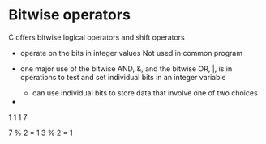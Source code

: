 # Bitwise operators

C offers bitwise logical operators and shift operators
- operate on the bits in integer values
Not used in common program
- one major use of the bitwise AND, &, and the bitwise OR, |, is in operations to test and set individual bits in an integer variable
    - can use individual bits to store data that involve one of two choices

-



1 1 1
7

7 % 2 = 1
3 % 2 = 1
